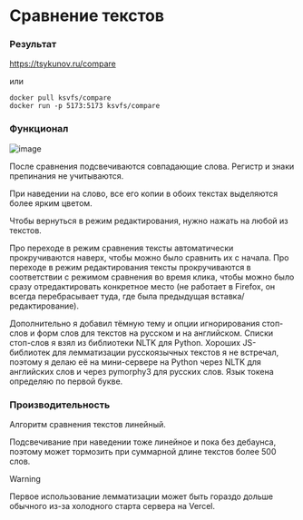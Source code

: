 # Сравнение текстов

### Результат

https://tsykunov.ru/compare

или

```
docker pull ksvfs/compare
docker run -p 5173:5173 ksvfs/compare
```

### Функционал

![image](https://github.com/user-attachments/assets/82efb5f5-ad1a-4e45-8d07-5515f8253a08)

После сравнения подсвечиваются совпадающие слова. Регистр и знаки препинания не учитываются.

При наведении на слово, все его копии в обоих текстах выделяются более ярким цветом.

Чтобы вернуться в режим редактирования, нужно нажать на любой из текстов.

Про переходе в режим сравнения тексты автоматически прокручиваются наверх, чтобы можно было сравнить их с начала. Про переходе в режим редактирования тексты прокручиваются в соответствии с режимом сравнения во время клика, чтобы можно было сразу отредактировать конкретное место (не работает в Firefox, он всегда перебрасывает туда, где была предыдущая вставка/редактирование).

Дополнительно я добавил тёмную тему и опции игнорирования стоп-слов и форм слов для текстов на русском и на английском. Списки стоп-слов я взял из библиотеки NLTK для Python. Хороших JS-библиотек для лемматизации русскоязычных текстов я не встречал, поэтому я делаю её на мини-сервере на Python через NLTK для английских слов и через pymorphy3 для русских слов. Язык токена определяю по первой букве.

### Производительность

Алгоритм сравнения текстов линейный.

Подсвечивание при наведении тоже линейное и пока без дебаунса, поэтому может тормозить при суммарной длине текстов более 500 слов.

> [!WARNING]
> Первое использование лемматизации может быть гораздо дольше обычного из-за холодного старта сервера на Vercel.
